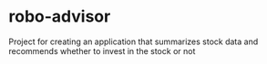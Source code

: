 # robo-advisor
Project for creating an application that summarizes stock data and recommends whether to invest in the stock or not

